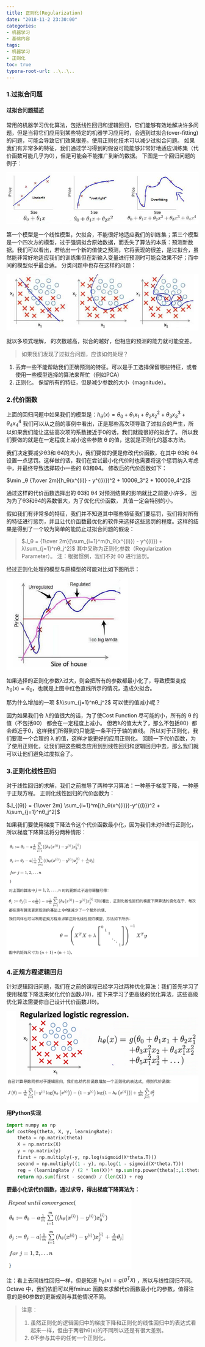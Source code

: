 ```yaml
---
title: 正则化(Regularization)
date: "2018-11-2 23:30:00"
categories:
- 机器学习
- 基础内容
tags:
- 机器学习
- 正则化
toc: true
typora-root-url: ..\..\..
---
```


### 1.过拟合问题

#### 过拟合问题描述

常用的机器学习优化算法，包括线性回归和逻辑回归，它们能够有效地解决许多问题，但是当将它们应用到某些特定的机器学习应用时，会遇到过拟合(over-fitting)的问题，可能会导致它们效果很差。使用正则化技术可以减少过拟合问题。
如果我们有非常多的特征，我们通过学习得到的假设可能能够非常好地适应训练集（代价函数可能几乎为0），但是可能会不能推广到新的数据。
下图是一个回归问题的例子：

![1541172957837](/img/1541172957837.png)

<!-- more -->

第一个模型是一个线性模型，欠拟合，不能很好地适应我们的训练集；第三个模型是一个四次方的模型，过于强调拟合原始数据，而丢失了算法的本质：预测新数据。我们可以看出，若给出一个新的值使之预测，它将表现的很差，是过拟合，虽然能非常好地适应我们的训练集但在新输入变量进行预测时可能会效果不好；而中间的模型似乎最合适。
分类问题中也存在这样的问题：

![1541173045662](/img/1541173045662.png)

就以多项式理解， 的次数越高，拟合的越好，但相应的预测的能力就可能变差。

> 如果我们发现了过拟合问题，应该如何处理？

1. 丢弃一些不能帮助我们正确预测的特征。可以是手工选择保留哪些特征，或者使用一些模型选择的算法来帮忙（例如PCA）
2. 正则化。 保留所有的特征，但是减少参数的大小（magnitude）。

### 2.代价函数

上面的回归问题中如果我们的模型是：$h_θ(x) = θ_0 + θ_1x_1 + θ_2x_2^2 + θ_3x_3^3 + θ_4x_4^4$ 我们可以从之前的事例中看出，正是那些高次项导致了过拟合的产生，所以如果我们能让这些高次项的系数接近于0的话，我们就能很好的拟合了。 所以我们要做的就是在一定程度上减小这些参数 θ 的值，这就是正则化的基本方法。

我们决定要减少θ3和 θ4的大小，我们要做的便是修改代价函数，在其中 θ3和 θ4 设置一点惩罚。这样做的话，我们在尝试最小化代价时也需要将这个惩罚纳入考虑中，并最终导致选择较小一些的 θ3和θ4。 修改后的代价函数如下：

$\min _θ {1\over 2m}[h_θ(x^{(i)} - y^{(i)})^2 + 1000θ_3^2 + 10000θ_4^2]$

通过这样的代价函数选择出的 θ3和 θ4 对预测结果的影响就比之前要小许多， 因为为了θ3和θ4的系数很大，为了优化代价函数， 其值一定会特别的小。

假如我们有非常多的特征，我们并不知道其中哪些特征我们要惩罚，我们将对所有的特征进行惩罚，并且让代价函数最优化的软件来选择这些惩罚的程度。这样的结果是得到了一个较为简单的能防止过拟合问题的假设：

> $J_θ = {1\over 2m}[\sum_{i=1}^m(h_θ(x^{(i)}) - y^{(i)}) + λ\sum_{j=1}^nθ_j^2]$
> 其中又称为正则化参数（Regularization Parameter）。 注：根据惯例，我们不对 θ0 进行惩罚。

经过正则化处理的模型与原模型的可能对比如下图所示：

![1541174343216](/img/1541174343216.png)

如果选择的正则化参数λ过大，则会把所有的参数都最小化了，导致模型变成 $h_θ(x) = θ_0$，也就是上图中红色直线所示的情况，造成欠拟合。 

那为什么增加的一项 $λ\sum_{j=1}^nθ_j^2$  可以使的值减小呢？ 

因为如果我们令 λ的值很大的话，为了使Cost Function 尽可能的小，所有的 θ 的值（不包括θ0） 都会在一定程度上减小。 但若λ的值太大了，那么不包括θ0）都会趋近于0，这样我们所得到的只能是一条平行于轴的直线。 所以对于正则化，我们要取一个合理的 λ 的值，这样才能更好的应用正则化。 回顾一下代价函数，为了使用正则化，让我们把这些概念应用到到线性回归和逻辑回归中去，那么我们就可以让他们避免过度拟合了。

### 3.正则化线性回归

对于线性回归的求解，我们之前推导了两种学习算法：一种基于梯度下降，一种基于正规方程。
正则化线性回归的代价函数为：

 $J_{(θ)} = {1\over 2m} \sum_{i=1}^m[(h_θ(x^{(i)})-y^{(i)})^2 + λ\sum_{j=1}^nθ_j^2]$

如果我们要使用梯度下降法令这个代价函数最小化，因为我们未对θ进行正则化，所以梯度下降算法将分两种情形：

![1541174923066](/img/1541174923066.png)

### 4.正规方程逻辑回归

针对逻辑回归问题，我们在之前的课程已经学习过两种优化算法：我们首先学习了使用梯度下降法来优化代价函数J(θ)，接下来学习了更高级的优化算法，这些高级优化算法需要你自己设计代价函数J(θ)。

![1541175045035](/img/1541175045035.png)

**用Python实现**

```python
import numpy as np
def costReg(theta, X, y, learningRate):
	theta = np.matrix(theta)
	X = np.matrix(X)
	y = np.matrix(y)
	first = np.multiply(‐y, np.log(sigmoid(X*theta.T)))
	second = np.multiply((1 ‐ y), np.log(1 ‐ sigmoid(X*theta.T)))
	reg = (learningRate / (2 * len(X))* np.sum(np.power(theta[:,1:theta.shape[1]],2))
	return np.sum(first ‐ second) / (len(X)) + reg
```

**要最小化该代价函数，通过求导，得出梯度下降算法为：**

![1541175163753](/img/1541175163753.png)

注：看上去同线性回归一样，但是知道 $h_θ(x) = g(θ^TX)$ ，所以与线性回归不同。 Octave 中，我们依旧可以用fminuc 函数来求解代价函数最小化的参数，值得注意的是θ0参数的更新规则与其他情况不同。 

> 注意：
>
> 1. 虽然正则化的逻辑回归中的梯度下降和正则化的线性回归中的表达式看起来一样，但由于两者hθ(x)的不同所以还是有很大差别。
> 2. θ不参与其中的任何一个正则化。